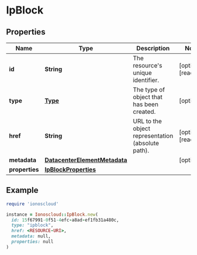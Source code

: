 # IpBlock

## Properties

| Name | Type | Description | Notes |
| ---- | ---- | ----------- | ----- |
| **id** | **String** | The resource&#39;s unique identifier. | [optional][readonly] |
| **type** | [**Type**](Type.md) | The type of object that has been created. | [optional] |
| **href** | **String** | URL to the object representation (absolute path). | [optional][readonly] |
| **metadata** | [**DatacenterElementMetadata**](DatacenterElementMetadata.md) |  | [optional] |
| **properties** | [**IpBlockProperties**](IpBlockProperties.md) |  |  |

## Example

```ruby
require 'ionoscloud'

instance = Ionoscloud::IpBlock.new(
  id: 15f67991-0f51-4efc-a8ad-ef1fb31a480c,
  type: "ipblock",
  href: <RESOURCE-URI>,
  metadata: null,
  properties: null
)
```

